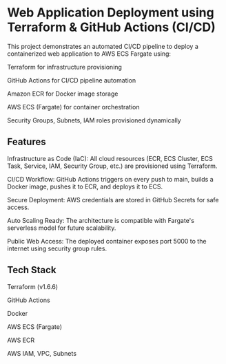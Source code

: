 # Web Application Deployment using Terraform & GitHub Actions (CI/CD)
This project demonstrates an automated CI/CD pipeline to deploy a containerized web application to AWS ECS Fargate using:

Terraform for infrastructure provisioning

GitHub Actions for CI/CD pipeline automation

Amazon ECR for Docker image storage

AWS ECS (Fargate) for container orchestration

Security Groups, Subnets, IAM roles provisioned dynamically

## Features
Infrastructure as Code (IaC): All cloud resources (ECR, ECS Cluster, ECS Task, Service, IAM, Security Group, etc.) are provisioned using Terraform.

CI/CD Workflow: GitHub Actions triggers on every push to main, builds a Docker image, pushes it to ECR, and deploys it to ECS.

Secure Deployment: AWS credentials are stored in GitHub Secrets for safe access.

Auto Scaling Ready: The architecture is compatible with Fargate's serverless model for future scalability.

Public Web Access: The deployed container exposes port 5000 to the internet using security group rules.

## Tech Stack
Terraform (v1.6.6)

GitHub Actions

Docker

AWS ECS (Fargate)

AWS ECR

AWS IAM, VPC, Subnets


